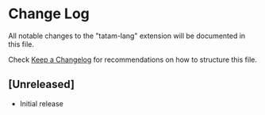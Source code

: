 # Change Log

All notable changes to the "tatam-lang" extension will be documented in this file.

Check [Keep a Changelog](http://keepachangelog.com/) for recommendations on how to structure this file.

## [Unreleased]

- Initial release
